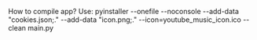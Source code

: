 How to compile app?
  Use: pyinstaller --onefile --noconsole --add-data "cookies.json;." --add-data "icon.png;." --icon=youtube_music_icon.ico --clean main.py
